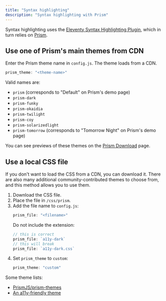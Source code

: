 ```yaml
---
title: "Syntax highlighting"
description: "Syntax highlighting with Prism"
---
```


Syntax highlighting uses the [Eleventy Syntax Highlighting Plugin](https://www.11ty.dev/docs/plugins/syntaxhighlight/), which in turn relies on [Prism](https://prismjs.com/).

## Use one of Prism's main themes from CDN

Enter the Prism theme name in `config.js`. The theme loads from a CDN.

```js
prism_theme: "<theme-name>"
```

Valid names are:

* `prism` (corresponds to "Default" on Prism's demo page)
* `prism-dark`
* `prism-funky`
* `prism-okaidia`
* `prism-twilight`
* `prism-coy`
* `prism-solarizedlight`
* `prism-tomorrow` (corresponds to "Tomorrow Night" on Prism's demo page)


You can see previews of these themes on the [Prism Download](https://prismjs.com/download.html) page.

## Use a local CSS file

If you don't want to load the CSS from a CDN, you can download it. There are also many additional community-contributed themes to choose from, and this method allows you to use them.

1. Download the CSS file.
2. Place the file in `/css/prism`.
3. Add the file name to `config.js`:
    ```js
    prism_file: "<filename>"
    ```
    Do not include the extension:
    ```js
    // this is correct
    prism_file: `a11y-dark`
    // this will break
    prism_file: `a11y-dark.css`
    ```
4. Set `prism_theme` to `custom`:
    ```js
    prism_theme: "custom"
    ```

Some theme lists:

* [PrismJS/prism-themes](https://github.com/PrismJS/prism-themes)
* [An a11y-friendly theme](https://github.com/ericwbailey/a11y-syntax-highlighting)
